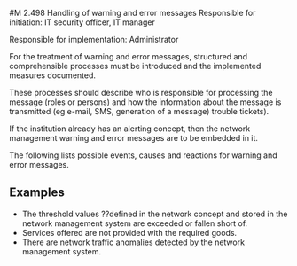 #M 2.498 Handling of warning and error messages
Responsible for initiation: IT security officer, IT manager

Responsible for implementation: Administrator

For the treatment of warning and error messages, structured and comprehensible processes must be introduced and the implemented measures documented.

These processes should describe who is responsible for processing the message (roles or persons) and how the information about the message is transmitted (eg e-mail, SMS, generation of a message) trouble tickets).

If the institution already has an alerting concept, then the network management warning and error messages are to be embedded in it.

The following lists possible events, causes and reactions for warning and error messages.



## Examples 
* The threshold values ??defined in the network concept and stored in the network management system are exceeded or fallen short of.
* Services offered are not provided with the required goods.
* There are network traffic anomalies detected by the network management system.




